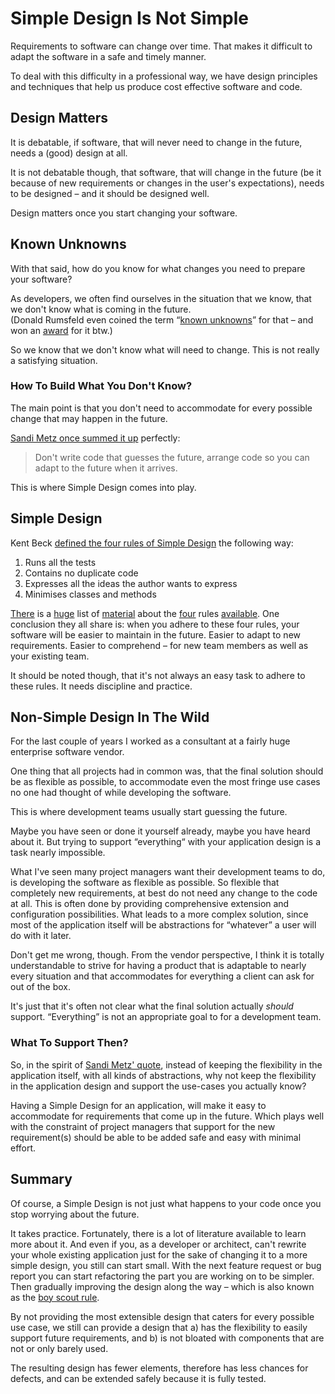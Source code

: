 # Simple Design Is Not Simple

Requirements to software can change over time. That makes it difficult to adapt the software in a safe and timely manner.

To deal with this difficulty in a professional way, we have design principles and techniques that help us produce cost effective software and code.


## Design Matters

It is debatable, if software, that will never need to change in the future, needs a (good) design at all.

It is not debatable though, that software, that will change in the future (be it because of new requirements or changes in the user's expectations), needs to be designed &ndash; and it should be designed well.

Design matters once you start changing your software.


## Known Unknowns

With that said, how do you know for what changes you need to prepare your software?

As developers, we often find ourselves in the situation that we know, that we don't know what is coming in the future.  
(Donald Rumsfeld even coined the term &ldquo;[known unknowns](http://en.wikiquote.org/wiki/Donald_Rumsfeld)&rdquo; for that &ndash; and won an [award](http://www.plainenglish.co.uk/campaigning/awards/2001-2010-awards/2003-awards/811-foot-in-mouth-award-2003.html) for it btw.)

So we know that we don't know what will need to change. This is not really a satisfying situation.


### How To Build What You Don't Know?

The main point is that you don't need to accommodate for every possible change that may happen in the future.

[Sandi Metz once summed it up](https://twitter.com/sandimetz/status/441241600077725697) perfectly:
> Don't write code that guesses the future, arrange code so you can adapt to the future when it arrives.

This is where Simple Design comes into play.


## Simple Design

Kent Beck [defined the four rules of Simple Design](http://xprogramming.com/classics/expemergentdesign/) the following way:

1. Runs all the tests
2. Contains no duplicate code
3. Expresses all the ideas the author wants to express
4. Minimises classes and methods

[There](http://xprogramming.com/classics/expemergentdesign/) is a [huge](http://agile.dzone.com/articles/4-rules-simple-design) list of [material](http://c2.com/cgi/wiki?XpSimplicityRules) about the [four](http://www.jbrains.ca/permalink/the-four-elements-of-simple-design) rules [available](http://c2.com/cgi/wiki?XpSimplicityRules). One conclusion they all share is: when you adhere to these four rules, your software will be easier to maintain in the future. Easier to adapt to new requirements. Easier to comprehend &ndash; for new team members as well as your existing team.

It should be noted though, that it's not always an easy task to adhere to these rules. It needs discipline and practice.


## Non-Simple Design In The Wild

For the last couple of years I worked as a consultant at a fairly huge enterprise software vendor.

One thing that all projects had in common was, that the final solution should be as flexible as possible, to accommodate even the most fringe use cases no one had thought of while developing the software.

This is where development teams usually start guessing the future.

Maybe you have seen or done it yourself already, maybe you have heard about it. But trying to support &ldquo;everything&ldquo; with your application design is a task nearly impossible.

What I've seen many project managers want their development teams to do, is developing the software as flexible as possible. So flexible that completely new requirements, at best do not need any change to the code at all. This is often done by providing comprehensive extension and configuration possibilities. What leads to a more complex solution, since most of the application itself will be abstractions for &ldquo;whatever&rdquo; a user will do with it later.

Don't get me wrong, though. From the vendor perspective, I think it is totally understandable to strive for having a product that is adaptable to nearly every situation and that accommodates for everything a client can ask for out of the box.

It's just that it's often not clear what the final solution actually _should_ support. &ldquo;Everything&rdquo; is not an appropriate goal to for a development team.


### What To Support Then?

So, in the spirit of [Sandi Metz' quote](https://twitter.com/sandimetz/status/441241600077725697), instead of keeping the flexibility in the application itself, with all kinds of abstractions, why not keep the flexibility in the application design and support the use-cases you actually know?

Having a Simple Design for an application, will make it easy to accommodate for requirements that come up in the future. Which plays well with the constraint of project managers that support for the new requirement(s) should be able to be added safe and easy with minimal effort.


## Summary

Of course, a Simple Design is not just what happens to your code once you stop worrying about the future.

It takes practice. Fortunately, there is a lot of literature available to learn more about it. And even if you, as a developer or architect, can't rewrite your whole existing application just for the sake of changing it to a more simple design, you still can start small. With the next feature request or bug report you can start refactoring the part you are working on to be simpler. Then gradually improving the design along the way &ndash; which is also known as the [boy scout rule](http://c2.com/cgi/wiki?BoyScoutRule).


By not providing the most extensible design that caters for every possible use case, we still can provide a design that a) has the flexibility to easily support future requirements, and b) is not bloated with components that are not or only barely used.

The resulting design has fewer elements, therefore has less chances for defects, and can be extended safely because it is fully tested.

